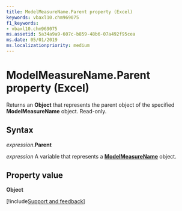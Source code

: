 ```yaml
---
title: ModelMeasureName.Parent property (Excel)
keywords: vbaxl10.chm969075
f1_keywords:
- vbaxl10.chm969075
ms.assetid: 5a34a9a9-607c-b859-48b6-07a492f95cea
ms.date: 05/01/2019
ms.localizationpriority: medium
---
```



# ModelMeasureName.Parent property (Excel)

Returns an **Object** that represents the parent object of the specified **ModelMeasureName** object. Read-only.


## Syntax

_expression_.**Parent**

_expression_ A variable that represents a **[ModelMeasureName](Excel.modelmeasurename.md)** object.


## Property value

**Object**



[!include[Support and feedback](~/includes/feedback-boilerplate.md)]